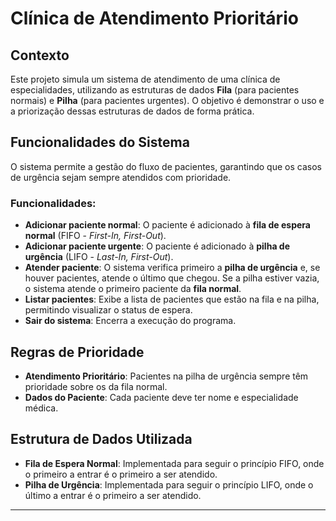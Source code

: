 # Clínica de Atendimento Prioritário

## Contexto

Este projeto simula um sistema de atendimento de uma clínica de especialidades, utilizando as estruturas de dados **Fila** (para pacientes normais) e **Pilha** (para pacientes urgentes). O objetivo é demonstrar o uso e a priorização dessas estruturas de dados de forma prática.

## Funcionalidades do Sistema

O sistema permite a gestão do fluxo de pacientes, garantindo que os casos de urgência sejam sempre atendidos com prioridade.

### Funcionalidades:

* **Adicionar paciente normal**: O paciente é adicionado à **fila de espera normal** (FIFO - *First-In, First-Out*).
* **Adicionar paciente urgente**: O paciente é adicionado à **pilha de urgência** (LIFO - *Last-In, First-Out*).
* **Atender paciente**: O sistema verifica primeiro a **pilha de urgência** e, se houver pacientes, atende o último que chegou. Se a pilha estiver vazia, o sistema atende o primeiro paciente da **fila normal**.
* **Listar pacientes**: Exibe a lista de pacientes que estão na fila e na pilha, permitindo visualizar o status de espera.
* **Sair do sistema**: Encerra a execução do programa.

## Regras de Prioridade

* **Atendimento Prioritário**: Pacientes na pilha de urgência sempre têm prioridade sobre os da fila normal.
* **Dados do Paciente**: Cada paciente deve ter nome e especialidade médica.

## Estrutura de Dados Utilizada

* **Fila de Espera Normal**: Implementada para seguir o princípio FIFO, onde o primeiro a entrar é o primeiro a ser atendido.
* **Pilha de Urgência**: Implementada para seguir o princípio LIFO, onde o último a entrar é o primeiro a ser atendido.

---